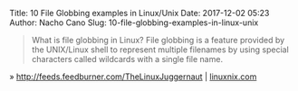 Title: 10 File Globbing examples in Linux/Unix
Date: 2017-12-02 05:23
Author: Nacho Cano
Slug: 10-file-globbing-examples-in-linux-unix

> What is file globbing in Linux? File globbing is a feature provided by the
> UNIX/Linux shell to represent multiple filenames by using special characters
> called wildcards with a single file name.

» http://feeds.feedburner.com/TheLinuxJuggernaut | [linuxnix.com][]

  [linuxnix.com]: https://www.linuxnix.com/10-file-globbing-examples-linux-unix/
    "10 File Globbing examples in Linux/Unix"
